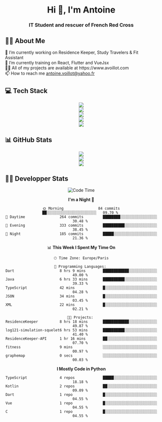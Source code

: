 <h1 align="center" text-decoration="none">Hi 👋, I'm Antoine</h1>
<h3 align="center">IT Student and rescuer of French Red Cross</h3>

  
## 👨‍🎓 About Me
  <div align="left">
🔭 I’m currently working on Residence Keeper, Study Travelers & Fit Assistant</br>
🌱 I’m currently training on React, Flutter and VueJsx</br>
👨‍💻 All of my projects are available at https://www.avoillot.com</br>
📫 How to reach me <a href=mailto:antoine.voillot@yahoo.fr >antoine.voillot@yahoo.fr</a></br>
</div>

## 💻 Tech Stack
<div align="center">
  <img src="https://skillicons.dev/icons?i=react,ts,vue,vite,js,html,css,php,symfony" /></br>
  <img src="https://skillicons.dev/icons?i=c,java,py" /></br>
  <img src="https://skillicons.dev/icons?i=discord,bots" /></br>
<img src="https://skillicons.dev/icons?i=kotlin,flutter" /></br>
  <img src="https://skillicons.dev/icons?i=androidstudio,figma,github,gitlab,postman,vscode" />
</div>

## 📊 GitHub Stats
<div align="center">

![](http://github-profile-summary-cards.vercel.app/api/cards/profile-details?username=Psykoxen&theme=dark)  <br/>
![](https://github-readme-streak-stats.herokuapp.com/?user=Psykoxen&theme=dark&hide_border=false)<br/>
![](https://github-readme-stats.vercel.app/api/top-langs/?username=Psykoxen&theme=dark&hide_border=false&include_all_commits=true&count_private=true&layout=compact)<br/>

</div>

## 👨‍💻 Developper Stats
<div align="center">

<!--START_SECTION:waka-->
![Code Time](http://img.shields.io/badge/Code%20Time-68%20hrs%2024%20mins-blue)

**I'm a Night 🦉** 

```text
🌞 Morning                84 commits          ██░░░░░░░░░░░░░░░░░░░░░░░   09.70 % 
🌆 Daytime                264 commits         ████████░░░░░░░░░░░░░░░░░   30.48 % 
🌃 Evening                333 commits         ██████████░░░░░░░░░░░░░░░   38.45 % 
🌙 Night                  185 commits         █████░░░░░░░░░░░░░░░░░░░░   21.36 % 
```


📊 **This Week I Spent My Time On** 

```text
🕑︎ Time Zone: Europe/Paris

💬 Programming Languages: 
Dart                     8 hrs 9 mins        ████████████░░░░░░░░░░░░░   49.00 % 
Java                     6 hrs 33 mins       ██████████░░░░░░░░░░░░░░░   39.33 % 
TypeScript               42 mins             █░░░░░░░░░░░░░░░░░░░░░░░░   04.28 % 
JSON                     34 mins             █░░░░░░░░░░░░░░░░░░░░░░░░   03.45 % 
XML                      22 mins             █░░░░░░░░░░░░░░░░░░░░░░░░   02.21 % 

🐱‍💻 Projects: 
ResidenceKeeper          8 hrs 18 mins       ████████████░░░░░░░░░░░░░   49.87 % 
log121-simulation-squelet6 hrs 53 mins       ██████████░░░░░░░░░░░░░░░   41.40 % 
ResidenceKeeper-API      1 hr 16 mins        ██░░░░░░░░░░░░░░░░░░░░░░░   07.70 % 
fitness                  9 mins              ░░░░░░░░░░░░░░░░░░░░░░░░░   00.97 % 
graphemap                0 secs              ░░░░░░░░░░░░░░░░░░░░░░░░░   00.03 % 
```

**I Mostly Code in Python** 

```text
TypeScript               4 repos             █████░░░░░░░░░░░░░░░░░░░░   18.18 % 
Kotlin                   2 repos             ██░░░░░░░░░░░░░░░░░░░░░░░   09.09 % 
Dart                     1 repo              █░░░░░░░░░░░░░░░░░░░░░░░░   04.55 % 
Vue                      1 repo              █░░░░░░░░░░░░░░░░░░░░░░░░   04.55 % 
C                        1 repo              █░░░░░░░░░░░░░░░░░░░░░░░░   04.55 % 
```




<!--END_SECTION:waka-->

</div>
